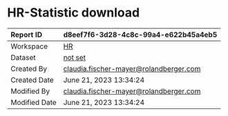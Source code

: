 



# HR-Statistic download

|Report ID|d8eef7f6-3d28-4c8c-99a4-e622b45a4eb5|
| :--- | :--- |
|Workspace|[HR](../Workspaces/HR.md)|
|Dataset|[not set](../Datasets/not-set.md)|
|Created By|claudia.fischer-mayer@rolandberger.com|
|Created Date|June 21, 2023 13:34:24|
|Modified By|claudia.fischer-mayer@rolandberger.com|
|Modified Date|June 21, 2023 13:34:24|
